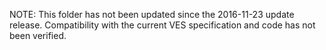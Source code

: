 NOTE: This folder has not been updated since the 2016-11-23 update release. Compatibility with the current VES specification and code has not been verified.